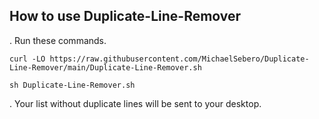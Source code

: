 ## How to use Duplicate-Line-Remover

. Run these commands.
```
curl -LO https://raw.githubusercontent.com/MichaelSebero/Duplicate-Line-Remover/main/Duplicate-Line-Remover.sh

sh Duplicate-Line-Remover.sh
```
. Your list without duplicate lines will be sent to your desktop.
